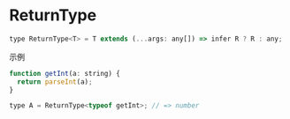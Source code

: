 # ReturnType

```javascript
type ReturnType<T> = T extends (...args: any[]) => infer R ? R : any;
```

示例

```javascript
function getInt(a: string) {
  return parseInt(a);
}

type A = ReturnType<typeof getInt>; // => number
```
